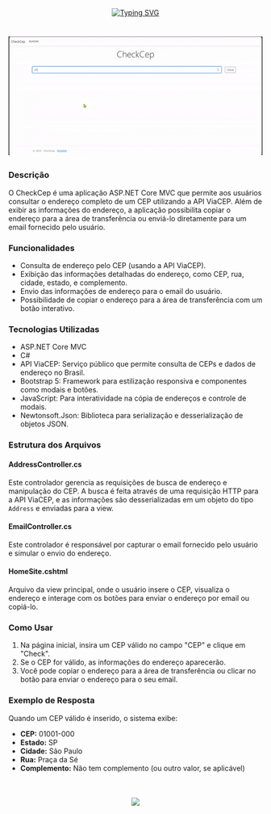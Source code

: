 <div align="center">
  <a href="https://git.io/typing-svg">
    <img src="https://readme-typing-svg.demolab.com?font=Silkscreen&size=20&duration=1500&pause=1000&center=true&vCenter=true&multiline=true&repeat=false&random=false&width=700&height=110&lines=CheckCep" 
    alt="Typing SVG" />
  </a>

<h1 align="center">
  <img alt="videoSite" title="videoSite" src="CheckCep/assets/checkcep.gif"/>
</h1>

</div>

### Descrição
O CheckCep é uma aplicação ASP.NET Core MVC que permite aos usuários consultar o endereço completo de um CEP utilizando a API ViaCEP. Além de exibir as informações do endereço, a aplicação possibilita copiar o endereço para a área de transferência ou enviá-lo diretamente para um email fornecido pelo usuário.

### Funcionalidades
- Consulta de endereço pelo CEP (usando a API ViaCEP).
- Exibição das informações detalhadas do endereço, como CEP, rua, cidade, estado, e complemento.
- Envio das informações de endereço para o email do usuário.
- Possibilidade de copiar o endereço para a área de transferência com um botão interativo.

### Tecnologias Utilizadas
- ASP.NET Core MVC
- C#
- API ViaCEP: Serviço público que permite consulta de CEPs e dados de endereço no Brasil.
- Bootstrap 5: Framework para estilização responsiva e componentes como modais e botões.
- JavaScript: Para interatividade na cópia de endereços e controle de modais.
- Newtonsoft.Json: Biblioteca para serialização e desserialização de objetos JSON.

### Estrutura dos Arquivos

#### AddressController.cs
Este controlador gerencia as requisições de busca de endereço e manipulação do CEP. A busca é feita através de uma requisição HTTP para a API ViaCEP, e as informações são desserializadas em um objeto do tipo `Address` e enviadas para a view.

#### EmailController.cs
Este controlador é responsável por capturar o email fornecido pelo usuário e simular o envio do endereço.

#### HomeSite.cshtml
Arquivo da view principal, onde o usuário insere o CEP, visualiza o endereço e interage com os botões para enviar o endereço por email ou copiá-lo.

### Como Usar
1. Na página inicial, insira um CEP válido no campo "CEP" e clique em "Check".
2. Se o CEP for válido, as informações do endereço aparecerão.
3. Você pode copiar o endereço para a área de transferência ou clicar no botão para enviar o endereço para o seu email.

### Exemplo de Resposta
Quando um CEP válido é inserido, o sistema exibe:

- **CEP:** 01001-000
- **Estado:** SP
- **Cidade:** São Paulo
- **Rua:** Praça da Sé
- **Complemento:** Não tem complemento (ou outro valor, se aplicável)

<h1 align="center">
<img src="https://readme-typing-svg.herokuapp.com/?font=Silkscreen&size=35&center=true&vCenter=true&width=700&height=70&duration=5000&lines=Obrigado+pela+atenção!;" />
</h1>
